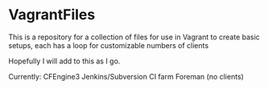 # VagrantFiles
This is a repository for a collection of files for use in Vagrant to create basic setups, each has a loop for customizable numbers of clients

Hopefully I will add to this as I go.

Currently:
CFEngine3
Jenkins/Subversion CI farm
Foreman (no clients)
